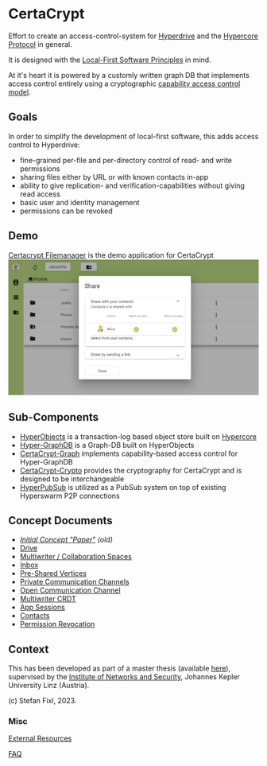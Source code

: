 # CertaCrypt

Effort to create an access-control-system for [Hyperdrive](https://hypercore-protocol.org/#hyperdrive) and the [Hypercore Protocol](hypercore-protocol.org/) in general. 

It is designed with the [Local-First Software Principles](https://www.inkandswitch.com/local-first.html) in mind.

At it's heart it is powered by a customly written graph DB that implements access control entirely using a cryptographic [capability access control model](https://en.wikipedia.org/wiki/Capability-based_security).

## Goals

In order to simplify the development of local-first software, this adds access control to Hyperdrive:

- fine-grained per-file and per-directory control of read- and write permissions
- sharing files either by URL or with known contacts in-app
- ability to give replication- and verification-capabilities without giving read access
- basic user and identity management
- permissions can be revoked

## Demo

[Certacrypt Filemanager](https://github.com/fsteff/certacrypt-filemanager) is the demo application for CertaCrypt
![Demo Image](./docs/Filemanager-UI.png)

## Sub-Components

- [HyperObjects](https://github.com/fsteff/hyperobjects) is a transaction-log based object store built on [Hypercore](https://github.com/hypercore-protocol/hypercore)
- [Hyper-GraphDB](https://github.com/fsteff/hyper-graphdb) is a Graph-DB built on HyperObjects
- [CertaCrypt-Graph](https://github.com/fsteff/certacrypt-graph) implements capability-based access control for Hyper-GraphDB
- [CertaCrypt-Crypto](https://github.com/fsteff/certacrypt-crypto) provides the cryptography for CertaCrypt and is designed to be interchangeable
- [HyperPubSub](https://github.com/fsteff/hyperpubsub) is utilized as a PubSub system on top of existing Hyperswarm P2P connections

## Concept Documents

- *[Initial Concept "Paper"](https://github.com/fsteff/certacrypt/blob/master/docs/concept.pdf) (old)*
- [Drive](https://github.com/fsteff/certacrypt/blob/master/docs/drive.md)
- [Multiwriter / Collaboration Spaces](https://github.com/fsteff/certacrypt/blob/master/docs/multiwriter.md)
- [Inbox](https://github.com/fsteff/certacrypt/blob/master/docs/inbox.md)
- [Pre-Shared Vertices](https://github.com/fsteff/certacrypt/blob/master/docs/preshared-vertices.md)
- [Private Communication Channels](https://github.com/fsteff/certacrypt/blob/master/docs/private-commchannel.md)
- [Open Communication Channel](https://github.com/fsteff/certacrypt/blob/master/docs/open-commchannel.md)
- [Multiwriter CRDT](https://github.com/fsteff/certacrypt/blob/master/docs/crdt.md)  
- [App Sessions](https://github.com/fsteff/certacrypt/blob/master/docs/session.md)
- [Contacts](https://github.com/fsteff/certacrypt/blob/master/docs/contacts.md)
- [Permission Revocation](https://github.com/fsteff/certacrypt/blob/master/docs/revocation.md)

## Context

This has been developed as part of a master thesis (available [here](https://permalink.obvsg.at/ULI/AC16862568)), supervised by the [Institute of Networks and Security](https://www.ins.jku.at/), Johannes Kepler University Linz (Austria).

(c) Stefan Fixl, 2023.

### Misc

[External Resources](https://github.com/fsteff/certacrypt/blob/master/docs/resources.md)

[FAQ](https://github.com/fsteff/certacrypt/blob/master/docs/faq.md)
